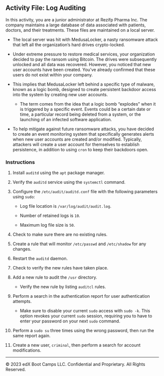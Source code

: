 ## Activity File: Log Auditing

In this activity, you are a junior administrator at Rezifp Pharma Inc. The company maintains a large database of data associated with patients, doctors, and their treatments. These files are maintained on a local server.

- The local server was hit with MedusaLocker, a nasty ransomware attack that left all the organization’s hard drives crypto-locked. 

- Under extreme pressure to restore medical services, your organization decided to pay the ransom using Bitcoin. The drives were subsequently unlocked and all data was recovered. However, you noticed that new user accounts have been created. You’ve already confirmed that these users do not exist within your company. 

- This implies that MedusaLocker left behind a specific type of malware, known as a logic bomb, designed to create persistent backdoor access into the system by creating new user accounts.

  - The term comes from the idea that a logic bomb “explodes” when it is triggered by a specific event. Events could be a certain date or time, a particular record being deleted from a system, or the launching of an infected software application.

- To help mitigate against future ransomware attacks, you have decided to create an event monitoring system that specifically generates alerts when new user accounts are created and/or modified. Typically, attackers will create a user account for themselves to establish persistence, in addition to using `cron` to keep their backdoors open.

### Instructions

1. Install `auditd` using the `apt` package manager.

2. Verify the `auditd` service using the `systemctl` command.

3. Configure the `/etc/audit/auditd.conf` file with the following parameters using `sudo`:

    - Log file location is `/var/log/audit/audit.log`.

    - Number of retained logs is `10`.

    - Maximum log file size is `50`.

4. Check to make sure there are no existing rules.

5. Create a rule that will monitor `/etc/passwd` and `/etc/shadow` for any changes.

6. Restart the `auditd` daemon.

7. Check to verify the new rules have taken place.

8. Add a new rule to audit the `/usr` directory.

    - Verify the new rule by listing `auditcl` rules.

9. Perform a search in the authentication report for user authentication attempts.

    -  Make sure to disable your current `sudo` access with `sudo -k`. This option revokes your current `sudo` session, requiring you to have to enter your password on your next `sudo` command.

10. Perform a `sudo su` three times using the wrong password, then run the same report again.

11. Create a new user, `criminal`, then perform a search for account modifications.

---

© 2023 edX Boot Camps LLC. Confidential and Proprietary. All Rights Reserved.  